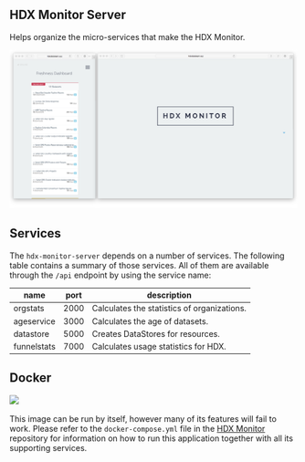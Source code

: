 ## HDX Monitor Server
Helps organize the micro-services that make the HDX Monitor.

![Screengrab v.0.1.0](screengrab.png)

## Services
The `hdx-monitor-server` depends on a number of services. The following table contains a summary of those services. All of them are available through the `/api` endpoint by using the service name:

| name         | port | description                                 |
|--------------|------|---------------------------------------------|
| orgstats     | 2000 | Calculates the statistics of organizations. |
| ageservice   | 3000 | Calculates the age of datasets.             |
| datastore    | 5000 | Creates DataStores for resources.           |
| funnelstats  | 7000 | Calculates usage statistics for HDX.        |

## Docker
[![](https://badge.imagelayers.io/luiscape/hdx-monitor-server:latest.svg)](https://imagelayers.io/?images=luiscape/hdx-monitor-server:latest 'Get your own badge on imagelayers.io')

This image can be run by itself, however many of its features will fail to work. Please refer to the `docker-compose.yml` file in the [HDX Monitor](https://github.com/luiscape/hdx-monitor) repository for information on how to run this application together with all its supporting services.
